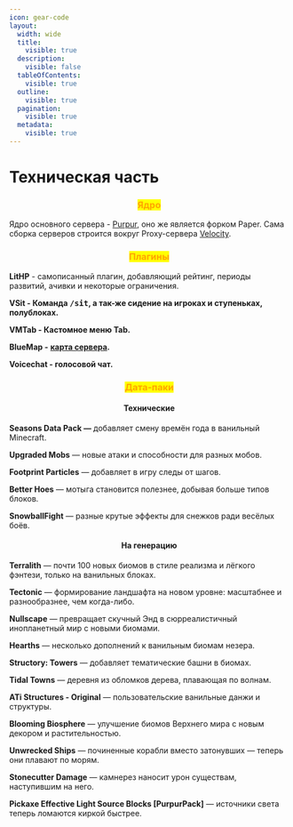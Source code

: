 ```yaml
---
icon: gear-code
layout:
  width: wide
  title:
    visible: true
  description:
    visible: false
  tableOfContents:
    visible: true
  outline:
    visible: true
  pagination:
    visible: true
  metadata:
    visible: true
---
```


# Техническая часть

<h3 align="center"><mark style="color:orange;">Ядро</mark></h3>

Ядро основного сервера - [Purpur](https://github.com/PurpurMC), оно же является форком Paper. Сама сборка серверов строится вокруг Proxy-сервера [Velocity](https://github.com/PaperMC/Velocity).

<h3 align="center"><mark style="color:orange;">Плагины</mark></h3>

**LitHP** - самописанный плагин, добавляющий рейтинг, периоды развитий, ачивки и некоторые ограничения.

**VSit - Команда&#x20;**<kbd>**/sit**</kbd>**, а так-же сидение на игроках и ступеньках, полублоках.**

**VMTab - Кастомное меню Tab.**

**BlueMap -** [**карта сервера**](http://lit-hp.duckdns.org:8100/)**.**

**Voicechat - голосовой чат.**

<h3 align="center"><mark style="color:orange;">Дата-паки</mark></h3>

<h4 align="center">Технические</h4>

**Seasons Data Pack —** добавляет смену времён года в ванильный Minecraft.

**Upgraded Mobs** — новые атаки и способности для разных мобов.

**Footprint Particles** — добавляет в игру следы от шагов.

**Better Hoes** — мотыга становится полезнее, добывая больше типов блоков.

**SnowballFight** — разные крутые эффекты для снежков ради весёлых боёв.

<h4 align="center"><strong>На генерацию</strong></h4>

**Terralith** — почти 100 новых биомов в стиле реализма и лёгкого фэнтези, только на ванильных блоках.

**Tectonic** — формирование ландшафта на новом уровне: масштабнее и разнообразнее, чем когда-либо.

**Nullscape** — превращает скучный Энд в сюрреалистичный инопланетный мир с новыми биомами.

**Hearths** — несколько дополнений к ванильным биомам незера.

**Structory: Towers** — добавляет тематические башни в биомах.

**Tidal Towns** — деревня из обломков дерева, плавающая по волнам.

**ATi Structures - Original** — пользовательские ванильные данжи и структуры.

**Blooming Biosphere** — улучшение биомов Верхнего мира с новым декором и растительностью.

**Unwrecked Ships** — починенные корабли вместо затонувших — теперь они плавают по морям.

**Stonecutter Damage** — камнерез наносит урон существам, наступившим на него.

**Pickaxe Effective Light Source Blocks \[PurpurPack]** — источники света теперь ломаются киркой быстрее.
